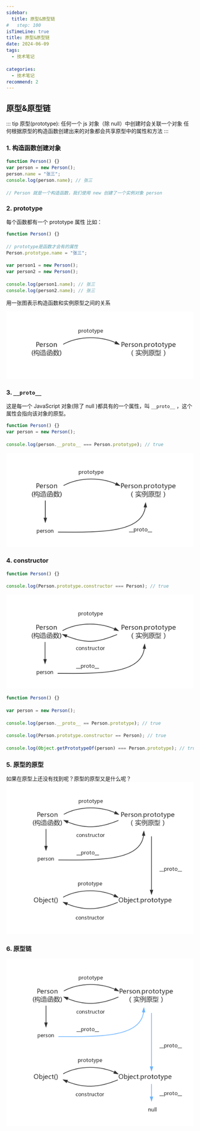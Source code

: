 ```yaml
---
sidebar:
  title: 原型&原型链
#   step: 100
isTimeLine: true
title: 原型&原型链
date: 2024-06-09
tags:
  - 技术笔记

categories:
  - 技术笔记
recommend: 2
---
```


## 原型&原型链

::: tip
原型(prototype):
任何一个 js 对象（除 null）中创建时会关联一个对象
任何根据原型的构造函数创建出来的对象都会共享原型中的属性和方法
:::

### 1. 构造函数创建对象

```js
function Person() {}
var person = new Person();
person.name = "张三";
console.log(person.name); // 张三

// Person 就是一个构造函数，我们使用 new 创建了一个实例对象 person
```

### 2. prototype

每个函数都有一个 prototype 属性 比如：

```js
function Person() {}

// prototype是函数才会有的属性
Person.prototype.name = "张三";

var person1 = new Person();
var person2 = new Person();

console.log(person1.name); // 张三
console.log(person2.name); // 张三
```

用一张图表示构造函数和实例原型之间的关系

![alt text](output.png)

### 3. `__proto__`

这是每一个 JavaScript 对象(除了 null )都具有的一个属性，叫 `__proto__` ，这个属性会指向该对象的原型。

```js
function Person() {}
var person = new Person();

console.log(person.__proto__ === Person.prototype); // true
```

![alt text](image.png)

### 4. constructor

```js
function Person() {}

console.log(Person.prototype.constructor === Person); // true
```

![alt text](image-1.png)

```js
function Person() {}

var person = new Person();

console.log(person.__proto__ == Person.prototype); // true

console.log(Person.prototype.constructor == Person); // true

console.log(Object.getPrototypeOf(person) === Person.prototype); // true
```

### 5. 原型的原型

如果在原型上还没有找到呢？原型的原型又是什么呢？
![alt text](image-2.png)

### 6. 原型链

![alt text](image-3.png)
